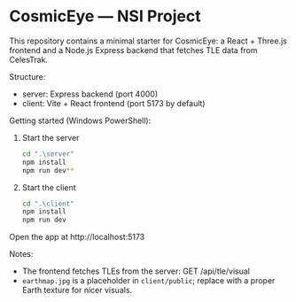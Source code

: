 # CosmicEye — NSI Project

This repository contains a minimal starter for CosmicEye: a React + Three.js frontend and a Node.js Express backend that fetches TLE data from CelesTrak.

Structure:
- server: Express backend (port 4000)
- client: Vite + React frontend (port 5173 by default)

Getting started (Windows PowerShell):

1. Start the server
   ```bash
   cd ".\server"
   npm install
   npm run dev**

2. Start the client
   ```bash
   cd ".\client"
   npm install
   npm run dev

Open the app at http://localhost:5173

Notes:
- The frontend fetches TLEs from the server: GET /api/tle/visual
- `earthmap.jpg` is a placeholder in `client/public`; replace with a proper Earth texture for nicer visuals.

